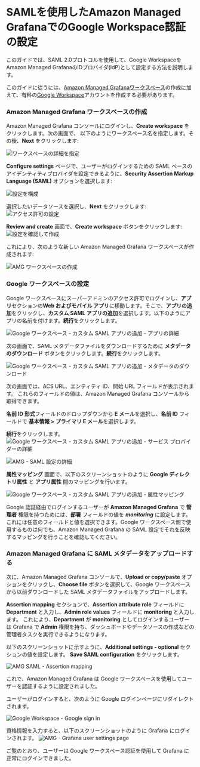 # SAMLを使用したAmazon Managed GrafanaでのGoogle Workspace認証の設定

このガイドでは、SAML 2.0プロトコルを使用して、Google WorkspaceをAmazon Managed GrafanaのIDプロバイダ(IdP)として設定する方法を説明します。

このガイドに従うには、[Amazon Managed Grafanaワークスペース][amg-ws]の作成に加えて、有料の[Google Workspace][google-workspaces]アカウントを作成する必要があります。

### Amazon Managed Grafana ワークスペースの作成

Amazon Managed Grafana コンソールにログインし、**Create workspace** をクリックします。次の画面で、
以下のようにワークスペース名を指定します。その後、**Next** をクリックします:

![ワークスペースの詳細を指定](../images/amg-saml-google-auth/1.png)

**Configure settings** ページで、ユーザーがログインするための SAML ベースのアイデンティティプロバイダを設定できるように、**Security Assertion Markup Language (SAML)**
オプションを選択します:

![設定を構成](../images/amg-saml-google-auth/2.png)

選択したいデータソースを選択し、**Next** をクリックします:
![アクセス許可の設定](../images/amg-saml-google-auth/3.png)

**Review and create** 画面で、**Create workspace** ボタンをクリックします: 
![設定を確認して作成](../images/amg-saml-google-auth/4.png)

これにより、次のような新しい Amazon Managed Grafana ワークスペースが作成されます:

![AMG ワークスペースの作成](../images/amg-saml-google-auth/5.png)

### Google ワークスペースの設定

Google ワークスペースにスーパーアドミンのアクセス許可でログインし、**アプリ**セクションの**Web およびモバイル アプリ**に移動します。そこで、**アプリの追加**をクリックし、**カスタム SAML アプリの追加**を選択します。以下のようにアプリの名前を付けます。**続行**をクリックします。

![Google ワークスペース - カスタム SAML アプリの追加 - アプリの詳細](../images/amg-saml-google-auth/6.png)


次の画面で、SAML メタデータファイルをダウンロードするために **メタデータのダウンロード** ボタンをクリックします。**続行**をクリックします。

![Google ワークスペース - カスタム SAML アプリの追加 - メタデータのダウンロード](../images/amg-saml-google-auth/7.png)

次の画面では、ACS URL、エンティティ ID、開始 URL フィールドが表示されます。
これらのフィールドの値は、Amazon Managed Grafana コンソールから取得できます。

**名前 ID 形式**フィールドのドロップダウンから **E メール**を選択し、**名前 ID** フィールドで **基本情報 > プライマリ E メール**を選択します。

**続行**をクリックします。
![Google ワークスペース - カスタム SAML アプリの追加 - サービス プロバイダーの詳細](../images/amg-saml-google-auth/8.png)

![AMG - SAML 設定の詳細](../images/amg-saml-google-auth/9.png)

**属性マッピング** 画面で、以下のスクリーンショットのように **Google ディレクトリ属性** と **アプリ属性** 間のマッピングを行います。

![Google ワークスペース - カスタム SAML アプリの追加 - 属性マッピング](../images/amg-saml-google-auth/10.png)

Google 認証経由でログインするユーザーが **Amazon Managed Grafana** で **管理者** 権限を持つためには、**部署** フィールドの値を ***monitoring*** に設定します。 これには任意のフィールドと値を選択できます。Google ワークスペース側で使用するものは何でも、Amazon Managed Grafana の SAML 設定でそれを反映するマッピングを行うことを確認してください。

### Amazon Managed Grafana に SAML メタデータをアップロードする

次に、Amazon Managed Grafana コンソールで、**Upload or copy/paste** オプションをクリックし、**Choose file** ボタンを選択して、Google ワークスペースから以前ダウンロードした SAML メタデータファイルをアップロードします。

**Assertion mapping** セクションで、**Assertion attribute role** フィールドに **Department** と入力し、**Admin role values** フィールドに **monitoring** と入力します。
これにより、**Department** が **monitoring** としてログインするユーザーは Grafana で **Admin** 権限を持ち、ダッシュボードやデータソースの作成などの管理者タスクを実行できるようになります。

以下のスクリーンショットに示すように、**Additional settings - optional** セクションの値を設定します。 **Save SAML configuration** をクリックします。

![AMG SAML - Assertion mapping](../images/amg-saml-google-auth/11.png)

これで、Amazon Managed Grafana は Google ワークスペースを使用してユーザーを認証するように設定されました。

ユーザーがログインすると、次のように Google ログインページにリダイレクトされます。

![Google Workspace - Google sign in](../images/amg-saml-google-auth/12.png)

資格情報を入力すると、以下のスクリーンショットのように Grafana にログインされます。
![AMG - Grafana user settings page](../images/amg-saml-google-auth/13.png)

ご覧のとおり、ユーザーは Google ワークスペース認証を使用して Grafana に正常にログインできました。

[google-workspaces]: https://workspace.google.com/
[amg-ws]: https://docs.aws.amazon.com/grafana/latest/userguide/getting-started-with-AMG.html#AMG-getting-started-workspace
